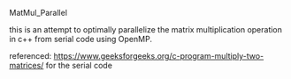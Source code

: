 MatMul_Parallel

this is an attempt to optimally parallelize the matrix multiplication operation in c++ from serial code using OpenMP.

referenced: https://www.geeksforgeeks.org/c-program-multiply-two-matrices/ for the serial code
